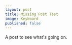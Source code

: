 ```yaml
---
layout: post
title: Missing Post Test
image: Keyboard
published: false
---
```


A post to see what's going on.
